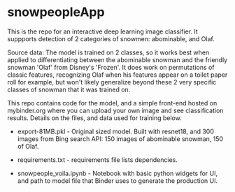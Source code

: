 # snowpeopleApp
  
 This is the repo for an interactive deep learning image classifier. It suppports detection of 2 categories of snowmen: abominable, and Olaf. 
  
  Source data: The model is trained on 2 classes, so it works best when applied to differentiating between the abominable snowman and the friendly snowman 'Olaf' from Disney's 'Frozen'. It does work on permutations of classic features, recognizing Olaf when his features appear on a toilet paper roll for example, but won't likely generalize beyond these 2 very specific classes of snowman that it was trained on. 
  
  This repo contains code for the model, and a simple front-end hosted on mybinder.org where you can upload your own image and see classification results. Details on the files, and data used for training below. 
  
 * export-81MB.pkl - Original sized model. 
  Built with resnet18, and 300 images from Bing search API: 150 images of abominable snowman, 150 of Olaf. 
  
 * requirements.txt - requirements file lists dependencies. 
  
 * snowpeople_voila.ipynb - Notebook with basic python widgets for UI, and path to model file that Binder uses to generate the production UI. 
  
  
  
  
  

